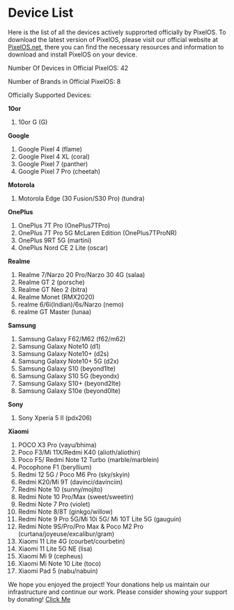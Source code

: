 # Device List
Here is the list of all the devices actively supprorted officially by PixelOS. To download the latest version of PixelOS, please visit our official website at [PixelOS.net](PixelOS.net), there you can find the necessary resources and information to download and install PixelOS on your device.

Number Of Devices in Official PixelOS: 42

Number of Brands in Official PixelOS: 8

Officially Supported Devices:

**10or**
1. 10or G (G)

**Google**
1. Google Pixel 4 (flame)
2. Google Pixel 4 XL (coral)
3. Google Pixel 7 (panther)
4. Google Pixel 7 Pro (cheetah)

**Motorola**
1. Motorola Edge (30 Fusion/S30 Pro) (tundra)

**OnePlus**
1. OnePlus 7T Pro (OnePlus7TPro)
2. OnePlus 7T Pro 5G McLaren Edition (OnePlus7TProNR)
3. OnePlus 9RT 5G (martini)
4. OnePlus Nord CE 2 Lite (oscar)

**Realme**
1. Realme 7/Narzo 20 Pro/Narzo 30 4G (salaa)
2. Realme GT 2 (porsche)
3. Realme GT Neo 2 (bitra)
4. Realme Monet (RMX2020)
5. realme 6/6i(Indian)/6s/Narzo (nemo)
6. realme GT Master (lunaa)

**Samsung**
1. Samsung Galaxy F62/M62 (f62/m62)
2. Samsung Galaxy Note10 (d1)
3. Samsung Galaxy Note10+ (d2s)
4. Samsung Galaxy Note10+ 5G (d2x)
5. Samsung Galaxy S10 (beyond1lte)
6. Samsung Galaxy S10 5G (beyondx)
7. Samsung Galaxy S10+ (beyond2lte)
8. Samsung Galaxy S10e (beyond0lte)

**Sony**
1. Sony Xperia 5 II (pdx206)

**Xiaomi**
1. POCO X3 Pro (vayu/bhima)
2. Poco F3/Mi 11X/Redmi K40 (alioth/aliothin)
3. Poco F5/ Redmi Note 12 Turbo (marble/marblein)
4. Pocophone F1 (beryllium)
5. Redmi 12 5G / Poco M6 Pro (sky/skyin)
6. Redmi K20/Mi 9T (davinci/davinciin)
7. Redmi Note 10 (sunny/mojito)
8. Redmi Note 10 Pro/Max (sweet/sweetin)
9. Redmi Note 7 Pro (violet)
10. Redmi Note 8/8T (ginkgo/willow)
11. Redmi Note 9 Pro 5G/Mi 10i 5G/ Mi 10T Lite 5G (gauguin)
12. Redmi Note 9S/Pro/Pro Max & Poco M2 Pro (curtana/joyeuse/excalibur/gram)
13. Xiaomi 11 Lite 4G (courbet/courbetin)
14. Xiaomi 11 Lite 5G NE (lisa)
15. Xiaomi Mi 9 (cepheus)
16. Xiaomi Mi Note 10 Lite (toco)
17. Xiaomi Pad 5 (nabu/nabuin)

We hope you enjoyed the project! Your donations help us maintain our infrastructure and continue our work. Please consider showing your support by donating! [Click Me](https://wiki.pixelos.net/docs/donate)

